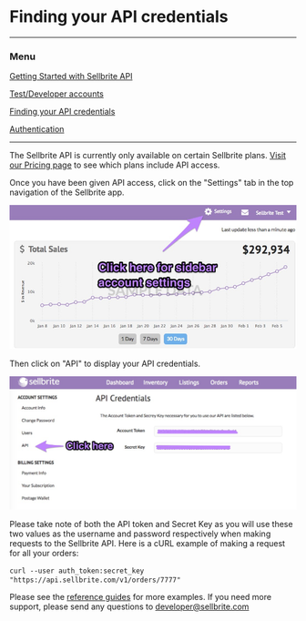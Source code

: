# Finding your API credentials

---

### Menu

[Getting Started with Sellbrite API](/Sellbrite-API)

[Test/Developer accounts](dev-accounts)

[Finding your API credentials](credentials)

[Authentication](authentication)

---

The Sellbrite API is currently only available on certain Sellbrite plans. [Visit our Pricing page](https://www.sellbrite.com/pricing-pro/) to see which plans include API access.

Once you have been given API access, click on the "Settings" tab in the top navigation of the Sellbrite app.

![sellbrite api credentials](image/reference-1.jpg "sidebar settings")

Then click on "API" to display your API credentials.

![sellbrite api credentials](image/reference-2.jpg "sellbrite api credentials")

Please take note of both the API token and Secret Key as you will use these two values as the username and password respectively when making requests to the Sellbrite API. Here is a cURL example of making a request for all your orders:

```cURL
curl --user auth_token:secret_key "https://api.sellbrite.com/v1/orders/7777"
```


Please see the [reference guides](reference/introduction) for more examples. If you need more support, please send any questions to [developer@sellbrite.com](mailto:developer@sellbrite.com)

